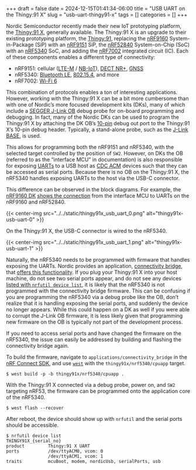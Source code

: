+++ 
draft = false
date = 2024-12-15T01:41:34-06:00
title = "USB UART on the Thingy:91 X"
slug = "usb-uart-thingy91-x" 
tags = []
categories = []
+++

Nordic Semiconductor recently made their new IoT prototyping platform, the
[Thingy:91
X](https://www.nordicsemi.com/Products/Development-hardware/Nordic-Thingy-91-X/GetStarted),
generally available. The Thingy:91 X is an upgrade to their existing prototyping
platform, the
[Thingy:91](https://www.nordicsemi.com/Products/Development-hardware/Nordic-Thingy-91),
replacing the [nRF9160](https://www.nordicsemi.com/Products/nRF9160)
System-in-Package (SiP) with an
[nRF9151](https://www.nordicsemi.com/Products/nRF9151) SiP, the
[nRF52840](https://www.nordicsemi.com/Products/nRF52840) System-on-Chip (SoC)
with an [nRF5340](https://www.nordicsemi.com/Products/nRF5340) SoC, and adding
the [nRF7002](https://www.nordicsemi.com/Products/nRF7002) integrated circuit
(IC). Each of these components enables a different type of connectivity:

- nRF9151: cellular ([LTE-M](https://en.wikipedia.org/wiki/LTE-M) /
  [NB-IoT](https://en.wikipedia.org/wiki/Narrowband_IoT)), [DECT
  NR+](https://www.nordicsemi.com/Products/Wireless/DECT-NR),
  [GNSS](https://en.wikipedia.org/wiki/Satellite_navigation)
- nRF5340: [Bluetooth LE](https://en.wikipedia.org/wiki/Bluetooth_Low_Energy),
  [802.15.4](https://en.wikipedia.org/wiki/IEEE_802.15.4), and more
- nRF7002: [Wi-Fi 6](https://en.wikipedia.org/wiki/Wi-Fi_6)

This combination of protocols enables a ton of interesting applications.
However, working with the Thingy:91 X can be a bit more cumbersome than with one
of Nordic’s more focused development kits (DKs), many of which include a [SEGGER
J-Link
OB](https://www.segger.com/products/debug-probes/j-link/models/j-link-ob/) debug
probe for on-board programming and debugging. In fact, many of the Nordic DKs
can be used to program the Thingy:91 X by attaching the DK OB’s
[10-pin](https://developer.arm.com/documentation/101416/0100/Hardware-Description/Target-Interfaces/Cortex-Debug--10-pin-)
debug out port to the Thingy:91 X’s 10-pin debug header. Typically, a
stand-alone probe, such as the [J-Link
BASE](https://www.segger.com/products/debug-probes/j-link/models/j-link-base/),
is used.

This allows for programming both the nRF9151 and nRF5340, with the selected
target controlled by the position of `SW2`. However, on DKs the OB (referred to
as the “interface MCU” in documentation) is also responsible for exposing
[UARTs](https://en.wikipedia.org/wiki/Universal_asynchronous_receiver-transmitter)
to a USB host as [CDC
ACM](https://en.wikipedia.org/wiki/USB_communications_device_class) devices such
that they can be accessed as serial ports. Because there is no OB on the
Thingy:91 X, the nRF5340 handles exposing UARTs to the host via the USB-C
connector.

This difference can be observed in the block diagrams. For example, the [nRF9160
DK](https://www.nordicsemi.com/Products/Development-hardware/nRF9160-DK) [shows
the
connection](https://docs.nordicsemi.com/bundle/ug_nrf9160_dk/page/UG/nrf91_DK/hw_description/hw_block_diagram.html)
from the interface MCU to UARTs on the nRF9160 and nRF52840.

{{< center-img src="../../static/thingy91x_usb_uart_0.png" alt="thingy91x-usb-uart-0" >}}

On the Thingy:91 X, the USB-C connector is wired to the nRF5340.

{{< center-img src="../../static/thingy91x_usb_uart_1.png" alt="thingy91x-usb-uart-1" >}}

Naturally, the nRF5340 needs to be programmed with firmware that handles
exposing the UARTs. Nordic provides an application, [connectivity
bridge](https://docs.nordicsemi.com/bundle/ncs-latest/page/nrf/applications/connectivity_bridge/README.html),
that [offers this
functionality](https://github.com/nrfconnect/sdk-nrf/tree/05b9d9e0086ba57b92ae817632a41265b8bcabc4/applications/connectivity_bridge/src/modules).
If you plug your Thingy:91 X into your host machine, do not see two serial ports
appear, and do not see any devices [listed with `nrfutil device
list`](https://docs.nordicsemi.com/bundle/nrfutil/page/nrfutil-device/guides/programming.html),
it is likely that the nRF5340 is not programmed with the connectivity bridge
firmware. This can be confusing if you are programming the nRF5340 via a debug
probe like the OB, don’t realize that it is handling exposing the serial ports,
and suddenly the device no longer appears. While this could happen on a DK as
well if you were able to corrupt the J-Link OB firmware, it is less likely given
that programming new firmware on the OB is typically not part of the development
process.

If you need to access serial ports and have changed the firmware on the nRF5340,
the issue can easily be addressed by building and flashing the connectivity
bridge again.

To build the firmware, navigate to `applications/connectivity_bridge` in the
[nRF Connect SDK](https://github.com/nrfconnect/sdk-nrf), and use
[`west`](https://docs.zephyrproject.org/latest/develop/west/index.html) with the
`thingy91x/nrf5340/cpuapp` target.

```console
$ west build -p -b thingy91x/nrf5340/cpuapp .
```

With the Thingy:91 X connected via a debug probe, power on, and `SW2` targeting
nRF53, the firmware can be programmed onto the application core of the nRF5340.

```console
$ west flash --recover
```

After reboot, the device should show up with `nrfutil` and the serial ports
should be accessible.

```console
$ nrfutil device list
THINGY91X_{serial_no}
product         Thingy:91 X UART
ports           /dev/ttyACM0, vcom: 0
                /dev/ttyACM1, vcom: 1
traits          mcuBoot, modem, nordicUsb, serialPorts, usb
```

